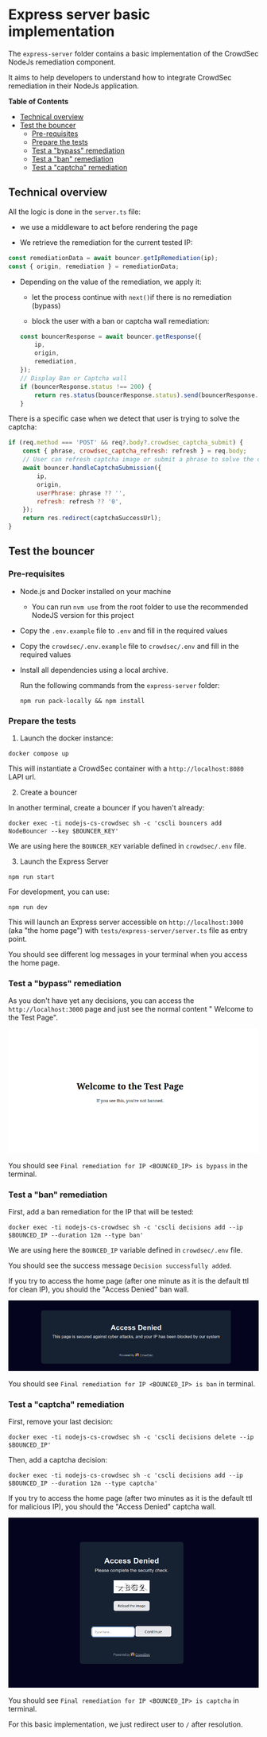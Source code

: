 # Express server basic implementation

The `express-server` folder contains a basic implementation of the CrowdSec NodeJs
remediation component.

It aims to help developers to understand how to integrate CrowdSec remediation in their NodeJs application.

**Table of Contents**

<!-- START doctoc generated TOC please keep comment here to allow auto update -->
<!-- DON'T EDIT THIS SECTION, INSTEAD RE-RUN doctoc TO UPDATE -->

- [Technical overview](#technical-overview)
- [Test the bouncer](#test-the-bouncer)
    - [Pre-requisites](#pre-requisites)
    - [Prepare the tests](#prepare-the-tests)
    - [Test a "bypass" remediation](#test-a-bypass-remediation)
    - [Test a "ban" remediation](#test-a-ban-remediation)
    - [Test a "captcha" remediation](#test-a-captcha-remediation)

<!-- END doctoc generated TOC please keep comment here to allow auto update -->

## Technical overview

All the logic is done in the `server.ts` file:

- we use a middleware to act before rendering the page

- We retrieve the remediation for the current tested IP:

```js
const remediationData = await bouncer.getIpRemediation(ip);
const { origin, remediation } = remediationData;
```

- Depending on the value of the remediation, we apply it:

    - let the process continue with `next()`if there is no remediation (bypass)

    - block the user with a ban or captcha wall remediation:

  ```js
  const bouncerResponse = await bouncer.getResponse({
      ip,
      origin,
      remediation,
  });
  // Display Ban or Captcha wall
  if (bouncerResponse.status !== 200) {
      return res.status(bouncerResponse.status).send(bouncerResponse.html);
  }
  ```

There is a specific case when we detect that user is trying to solve the captcha:

```js
if (req.method === 'POST' && req?.body?.crowdsec_captcha_submit) {
    const { phrase, crowdsec_captcha_refresh: refresh } = req.body;
    // User can refresh captcha image or submit a phrase to solve the captcha
    await bouncer.handleCaptchaSubmission({
        ip,
        origin,
        userPhrase: phrase ?? '',
        refresh: refresh ?? '0',
    });
    return res.redirect(captchaSuccessUrl);
}
```

## Test the bouncer

### Pre-requisites

- Node.js and Docker installed on your machine

    - You can run `nvm use` from the root folder to use the recommended NodeJS version for this project

- Copy the `.env.example` file to `.env` and fill in the required values

- Copy the `crowdsec/.env.example` file to `crowdsec/.env` and fill in the required values

- Install all dependencies using a local archive.

  Run the following commands from the `express-server` folder:

  ```shell
  npm run pack-locally && npm install
  ```

### Prepare the tests

1. Launch the docker instance:

```shell
docker compose up
```

This will instantiate a CrowdSec container with a `http://localhost:8080` LAPI url.

2. Create a bouncer

In another terminal, create a bouncer if you haven't already:

```shell
docker exec -ti nodejs-cs-crowdsec sh -c 'cscli bouncers add NodeBouncer --key $BOUNCER_KEY'
```

We are using here the `BOUNCER_KEY` variable defined in `crowdsec/.env` file.

3. Launch the Express Server

```shell
npm run start
```

For development, you can use:

```shell
npm run dev
```

This will launch an Express server accessible on `http://localhost:3000` (aka "the home page") with
`tests/express-server/server.ts` file as entry point.

You should see different log messages in your terminal when you access the home page.

### Test a "bypass" remediation

As you don't have yet any decisions, you can access the `http://localhost:3000` page and just see the normal content "
Welcome to the Test Page".

![](./docs/bypass.png)

You should see `Final remediation for IP <BOUNCED_IP> is bypass` in the terminal.

### Test a "ban" remediation

First, add a ban remediation for the IP that will be tested:

```shell
docker exec -ti nodejs-cs-crowdsec sh -c 'cscli decisions add --ip $BOUNCED_IP --duration 12m --type ban'
```

We are using here the `BOUNCED_IP` variable defined in `crowdsec/.env` file.

You should see the success message `Decision successfully added`.

If you try to access the home page (after one minute as it is the default ttl for clean IP), you should the "Access
Denied" ban wall.

![](./docs/ban-wall.png)

You should see `Final remediation for IP <BOUNCED_IP> is ban` in terminal.

### Test a "captcha" remediation

First, remove your last decision:

```shell
docker exec -ti nodejs-cs-crowdsec sh -c 'cscli decisions delete --ip $BOUNCED_IP'
```

Then, add a captcha decision:

```shell
docker exec -ti nodejs-cs-crowdsec sh -c 'cscli decisions add --ip $BOUNCED_IP --duration 12m --type captcha'
```

If you try to access the home page (after two minutes as it is the default ttl for malicious IP), you should the "Access
Denied" captcha wall.

![](./docs/captcha-wall.png)

You should see `Final remediation for IP <BOUNCED_IP> is captcha` in terminal.

For this basic implementation, we just redirect user to `/` after resolution.
